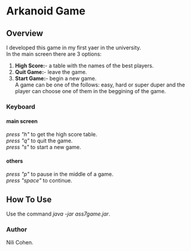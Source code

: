 # Arkanoid Game  
## Overview  
I developed this game in my first yaer in the university.  
In the main screen there are 3 options:  
1. **High Score:**- a table with the names of the best players.  
2. **Quit Game:**- leave the game.  
3. **Start Game:**- begin a new game.  
A game can be one of the follows: easy, hard or super duper and the player can choose one of them in the beggining of the game.  

### Keyboard  
#### main screen      
_press "h"_ to get the high score table.   
_press "q"_ to quit the game.  
_press "s"_ to start a new game.  
#### others    
_press "p"_  to pause in the middle of a game.  
_press "space"_ to continue.

## How To Use
Use the command _java -jar ass7game.jar_.  

### Author  
Nili Cohen.  
